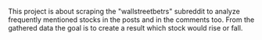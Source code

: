This project is about scraping the "wallstreetbetrs" subreddit to analyze frequently mentioned stocks in the posts and in the comments too. From the gathered data the goal is to create a result which stock would rise or fall.









